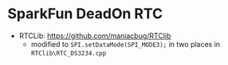 SparkFun DeadOn RTC
===================

* RTCLib: https://github.com/maniacbug/RTClib
    - modified to `SPI.setDataMode(SPI_MODE3);` in two places in `RTClib\RTC_DS3234.cpp`
